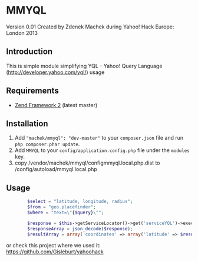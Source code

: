 MMYQL
=====================
Version 0.01 Created by Zdenek Machek during Yahoo! Hack Europe: London 2013

Introduction
------------

This is simple module simplifying YQL  - Yahoo! Query Language (http://developer.yahoo.com/yql/) usage

Requirements
------------

* [Zend Framework 2](https://github.com/zendframework/zf2) (latest master)

Installation
------------
 1. Add `"machek/mmyql": "dev-master"` to your `composer.json` file and run `php composer.phar update`.
 2. Add `MMYQL` to your `config/application.config.php` file under the `modules` key.
 3. copy /vendor/machek/mmyql/configmmyql.local.php.dist to /config/autoload/mmyql.local.php

Usage
------------
```php
		$select = "latitude, longitude, radius";
        $from = "geo.placefinder";
        $where = "text=\"{$query}\"";

        $response = $this->getServiceLocator()->get('serviceYQL')->executeQuery($select, $from, $where);
        $responseArray = json_decode($response);
        $resultArray = array('coordinates' => array('latitude' => $result->latitude, 'longitude' => $result->longitude, 'radius' => $result->radius));
```


or check this project where we used it:
https://github.com/Gisleburt/yahoohack
